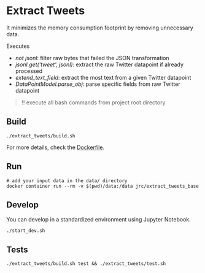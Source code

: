 # Extract Tweets

It minimizes the memory consumption footprint by removing unnecessary data.

Executes
* _not jsonl_: filter raw bytes that failed the JSON transformation
* _jsonl.get('tweet', jsonl)_: extract the raw Twitter datapoint if already processed
* _extend_text_field_: extract the most text from a given Twitter datapoint
* _DataPointModel.parse_obj_: parse specific fields from raw Twitter datapoint

> :bangbang: execute all bash commands from project root directory

## Build

```shell
./extract_tweets/build.sh
```

For more details, check the [Dockerfile](Dockerfile).

## Run

```shell
# add your input data in the data/ directory
docker container run --rm -v $(pwd)/data:/data jrc/extract_tweets_base
```

## Develop

You can develop in a standardized environment using Jupyter Notebook.

```shell
./start_dev.sh
```

## Tests

```shell
./extract_tweets/build.sh test && ./extract_tweets/test.sh
```
